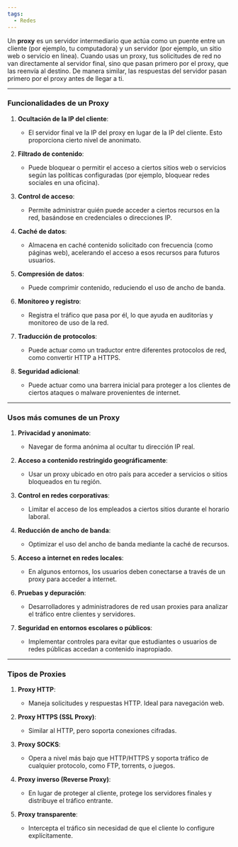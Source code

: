 ```yaml
---
tags:
  - Redes
---
```

Un **proxy** es un servidor intermediario que actúa como un puente entre un cliente (por ejemplo, tu computadora) y un servidor (por ejemplo, un sitio web o servicio en línea). Cuando usas un proxy, tus solicitudes de red no van directamente al servidor final, sino que pasan primero por el proxy, que las reenvía al destino. De manera similar, las respuestas del servidor pasan primero por el proxy antes de llegar a ti.

---

### Funcionalidades de un Proxy

1. **Ocultación de la IP del cliente**:
    
    - El servidor final ve la IP del proxy en lugar de la IP del cliente. Esto proporciona cierto nivel de anonimato.
2. **Filtrado de contenido**:
    
    - Puede bloquear o permitir el acceso a ciertos sitios web o servicios según las políticas configuradas (por ejemplo, bloquear redes sociales en una oficina).
3. **Control de acceso**:
    
    - Permite administrar quién puede acceder a ciertos recursos en la red, basándose en credenciales o direcciones IP.
4. **Caché de datos**:
    
    - Almacena en caché contenido solicitado con frecuencia (como páginas web), acelerando el acceso a esos recursos para futuros usuarios.
5. **Compresión de datos**:
    
    - Puede comprimir contenido, reduciendo el uso de ancho de banda.
6. **Monitoreo y registro**:
    
    - Registra el tráfico que pasa por él, lo que ayuda en auditorías y monitoreo de uso de la red.
7. **Traducción de protocolos**:
    
    - Puede actuar como un traductor entre diferentes protocolos de red, como convertir HTTP a HTTPS.
8. **Seguridad adicional**:
    
    - Puede actuar como una barrera inicial para proteger a los clientes de ciertos ataques o malware provenientes de internet.

---

### Usos más comunes de un Proxy

1. **Privacidad y anonimato**:
    
    - Navegar de forma anónima al ocultar tu dirección IP real.
2. **Acceso a contenido restringido geográficamente**:
    
    - Usar un proxy ubicado en otro país para acceder a servicios o sitios bloqueados en tu región.
3. **Control en redes corporativas**:
    
    - Limitar el acceso de los empleados a ciertos sitios durante el horario laboral.
4. **Reducción de ancho de banda**:
    
    - Optimizar el uso del ancho de banda mediante la caché de recursos.
5. **Acceso a internet en redes locales**:
    
    - En algunos entornos, los usuarios deben conectarse a través de un proxy para acceder a internet.
6. **Pruebas y depuración**:
    
    - Desarrolladores y administradores de red usan proxies para analizar el tráfico entre clientes y servidores.
7. **Seguridad en entornos escolares o públicos**:
    
    - Implementar controles para evitar que estudiantes o usuarios de redes públicas accedan a contenido inapropiado.

---

### Tipos de Proxies

1. **Proxy HTTP**:
    
    - Maneja solicitudes y respuestas HTTP. Ideal para navegación web.
2. **Proxy HTTPS (SSL Proxy)**:
    
    - Similar al HTTP, pero soporta conexiones cifradas.
3. **Proxy SOCKS**:
    
    - Opera a nivel más bajo que HTTP/HTTPS y soporta tráfico de cualquier protocolo, como FTP, torrents, o juegos.
4. **Proxy inverso (Reverse Proxy)**:
    
    - En lugar de proteger al cliente, protege los servidores finales y distribuye el tráfico entrante.
5. **Proxy transparente**:
    
    - Intercepta el tráfico sin necesidad de que el cliente lo configure explícitamente.